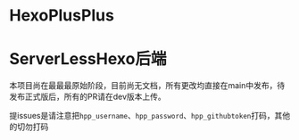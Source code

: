 # HexoPlusPlus

# ServerLessHexo后端

本项目尚在最最最原始阶段，目前尚无文档，所有更改均直接在main中发布，待发布正式版后，所有的PR请在dev版本上传。

提issues是请注意把`hpp_username`、`hpp_password`、`hpp_githubtoken`打码，其他的切勿打码
